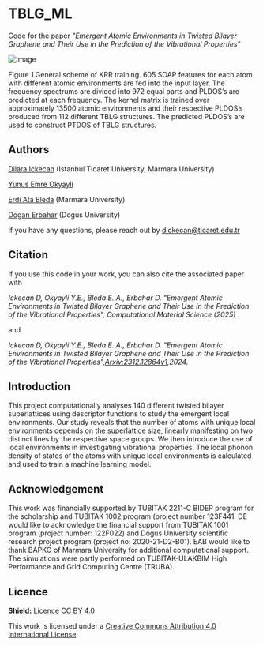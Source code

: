 # TBLG_ML
Code for the paper *"Emergent Atomic Environments in Twisted Bilayer Graphene and Their Use in the Prediction of the Vibrational Properties"*

![image](https://github.com/user-attachments/assets/0dfb3312-3a85-409f-a32d-e1a6f4b7deb9)

Figure 1.General scheme of KRR training. 605 SOAP features for each atom with different atomic environments are fed into the input layer. The frequency spectrums are divided into 972 equal parts and PLDOS’s are predicted at each frequency. The kernel matrix is trained over approximately 13500 atomic environments and their respective PLDOS’s produced from 112 different TBLG structures. The predicted PLDOS’s are used to construct PTDOS of TBLG structures. 

## Authors
[Dilara Ickecan](https://avesis.ticaret.edu.tr/dickecan) (Istanbul Ticaret University, Marmara University)

[Yunus Emre Okyayli](https://www.erbaharlab.com/p/people.html) 

[Erdi Ata Bleda](https://avesis.marmara.edu.tr/ata.bleda) (Marmara University)

[Dogan Erbahar](https://www.erbaharlab.com/p/people.html) (Dogus University)

If you have any questions, please reach out by dickecan@ticaret.edu.tr

## Citation
If you use this code in your work, you can also cite the associated paper with

*Ickecan D, Okyayli Y.E., Bleda E. A., Erbahar D. "Emergent Atomic Environments in Twisted Bilayer Graphene and Their Use in the Prediction of the Vibrational Properties", Computational Material Science (2025)*

and

*Ickecan D, Okyayli Y.E., Bleda E. A., Erbahar D. "Emergent Atomic Environments in Twisted Bilayer Graphene and Their Use in the Prediction of the Vibrational Properties",[Arxiv:2312.12864v1](https://arxiv.org/abs/2312.12864v1),2024.*

## Introduction
This project computationally analyses 140 different twisted bilayer superlattices using descriptor functions to study the emergent local environments. Our study reveals that the number of atoms with unique local environments depends on the superlattice size, linearly manifesting on two distinct lines by the respective space groups. We then introduce the use of local environments in investigating vibrational properties. The local phonon density of states of the atoms with unique local environments is calculated and used to train a machine learning model.

## Acknowledgement
This work was financially supported by TUBITAK 2211-C BIDEP program for the scholarship and TUBITAK 1002 program (project number 123F441. DE would like to acknowledge the financial support from TUBITAK 1001 program (project number: 122F022) and Dogus University scientific research project program (project no: 2020-21-D2-B01). EAB would like to thank BAPKO of Marmara University for additional computational support. The simulations were partly performed on TUBITAK-ULAKBIM High Performance and Grid Computing Centre (TRUBA).

## Licence
**Shield:** <ins>Licence CC BY 4.0</ins>

This work is licensed under a [Creative Commons Attribution 4.0 International License](https://creativecommons.org/licenses/by/4.0/).
